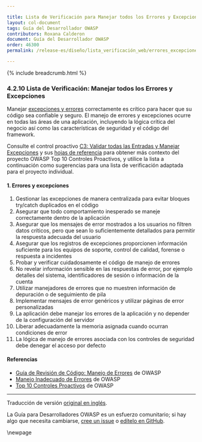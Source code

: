 ```yaml
---

title: Lista de Verificación para Manejar todos los Errores y Excepciones
layout: col-document
tags: Guía del Desarrollador OWASP
contributors: Roxana Calderon
document: Guía del Desarrollador OWASP
order: 46300
permalink: /release-es/diseño/lista_verificación_web/errores_excepciones/

---
```


{% include breadcrumb.html %}

### 4.2.10 Lista de Verificación: Manejar todos los Errores y Excepciones

Manejar [excepciones y errores][cserror] correctamente es crítico para hacer que su código sea confiable y seguro.
El manejo de errores y excepciones ocurre en todas las áreas de una aplicación, incluyendo la lógica crítica del negocio
así como las características de seguridad y el código del framework.

Consulte el control proactivo [C3: Validar todas las Entradas y Manejar Excepciones][control3]
y sus [hojas de referencia][csproactive-c10] para obtener más contexto del proyecto OWASP Top 10 Controles Proactivos,
y utilice la lista a continuación como sugerencias para una lista de verificación adaptada para el proyecto individual.

#### 1. Errores y excepciones

1. Gestionar las excepciones de manera centralizada para evitar bloques try/catch duplicados en el código
2. Asegurar que todo comportamiento inesperado se maneje correctamente dentro de la aplicación
3. Asegurar que los mensajes de error mostrados a los usuarios no filtren datos críticos,
    pero que sean lo suficientemente detallados para permitir la respuesta adecuada del usuario
4. Asegurar que los registros de excepciones proporcionen información suficiente para los equipos de soporte,
    control de calidad, forense o respuesta a incidentes
5. Probar y verificar cuidadosamente el código de manejo de errores
6. No revelar información sensible en las respuestas de error, por ejemplo
    detalles del sistema, identificadores de sesión o información de la cuenta
7. Utilizar manejadores de errores que no muestren información de depuración o de seguimiento de pila
8. Implementar mensajes de error genéricos y utilizar páginas de error personalizadas
9. La aplicación debe manejar los errores de la aplicación y no depender de la configuración del servidor
10. Liberar adecuadamente la memoria asignada cuando ocurran condiciones de error
11. La lógica de manejo de errores asociada con los controles de seguridad debe denegar el acceso por defecto

#### Referencias

* [Guía de Revisión de Código: Manejo de Errores][review] de OWASP
* [Manejo Inadecuado de Errores][handle]  de OWASP
* [Top 10 Controles Proactivos][proactive10]  de OWASP

----
Traducción de versión [original en inglés][release060210].

La Guía para Desarrolladores OWASP es un esfuerzo comunitario; si hay algo que necesita cambiarse,
[cree un issue][issue060210] o [edítelo en GitHub][edit060210].

[release060210]: https://github.com/OWASP/www-project-developer-guide/blob/main/release/06-design/02-web-app-checklist/10-handle-errors-exceptions.md
[cserror]: https://cheatsheetseries.owasp.org/cheatsheets/Error_Handling_Cheat_Sheet
[csproactive-c10]: https://cheatsheetseries.owasp.org/IndexProactiveControls.html#c10-handle-all-errors-and-exceptions
[control3]: https://top10proactive.owasp.org/the-top-10/c3-validate-input-and-handle-exceptions/
[edit060210]: https://github.com/OWASP/www-project-developer-guide/blob/main/draft/06-design/02-web-app-checklist/10-handle-errors-exceptions.md
[handle]: https://owasp.org/www-community/Improper_Error_Handling
[issue060210]: https://github.com/OWASP/www-project-developer-guide/issues/new?labels=enhancement&template=request.md&title=Update:%2006-design/02-web-app-checklist/10-handle-errors-exceptions
[proactive10]: https://top10proactive.owasp.org/
[review]: https://owasp.org/www-project-code-review-guide/

\newpage

